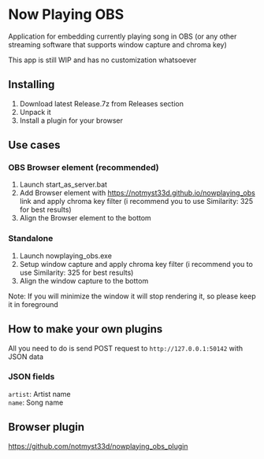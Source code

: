 # Now Playing OBS
Application for embedding currently playing song in OBS (or any other streaming software that supports window capture and chroma key)

This app is still WIP and has no customization whatsoever

## Installing
1. Download latest Release.7z from Releases section
2. Unpack it
3. Install a plugin for your browser

## Use cases
### OBS Browser element (recommended)
1. Launch start_as_server.bat
2. Add Browser element with https://notmyst33d.github.io/nowplaying_obs link and apply chroma key filter (i recommend you to use Similarity: 325 for best results)
3. Align the Browser element to the bottom

### Standalone
1. Launch nowplaying_obs.exe
2. Setup window capture and apply chroma key filter (i recommend you to use Similarity: 325 for best results)
3. Align the window capture to the bottom

Note: If you will minimize the window it will stop rendering it, so please keep it in foreground

## How to make your own plugins
All you need to do is send POST request to `http://127.0.0.1:50142` with JSON data

### JSON fields
`artist`: Artist name  
`name`: Song name

## Browser plugin
https://github.com/notmyst33d/nowplaying_obs_plugin
